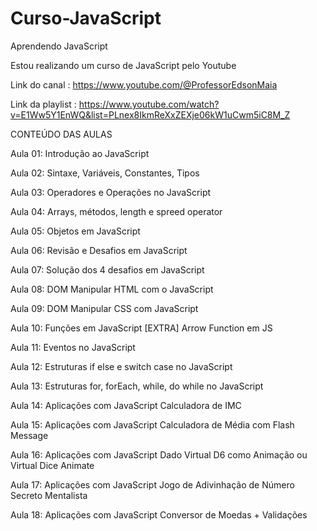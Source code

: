 # Curso-JavaScript
 Aprendendo JavaScript

Estou realizando um curso de JavaScript pelo Youtube


Link do canal : https://www.youtube.com/@ProfessorEdsonMaia

Link da playlist : https://www.youtube.com/watch?v=E1Ww5Y1EnWQ&list=PLnex8IkmReXxZEXje06kW1uCwm5iC8M_Z


CONTEÚDO DAS AULAS 

Aula 01: Introdução ao JavaScript

Aula 02: Sintaxe, Variáveis, Constantes, Tipos

Aula 03: Operadores e Operações no JavaScript

Aula 04: Arrays, métodos, length e spreed operator

Aula 05: Objetos em JavaScript

Aula 06: Revisão e Desafios em JavaScript

Aula 07: Solução dos 4 desafios em JavaScript

Aula 08: DOM Manipular HTML com o JavaScript

Aula 09: DOM Manipular CSS com JavaScript

Aula 10: Funções em JavaScript [EXTRA] Arrow Function em JS

Aula 11: Eventos no JavaScript

Aula 12: Estruturas if else e switch case no JavaScript

Aula 13: Estruturas for, forEach, while, do while no JavaScript

Aula 14: Aplicações com JavaScript Calculadora de IMC

Aula 15: Aplicações com JavaScript Calculadora de Média com Flash Message

Aula 16: Aplicações com JavaScript Dado Virtual D6 como Animação ou Virtual Dice Animate

Aula 17: Aplicações com JavaScript Jogo de Adivinhação de Número Secreto Mentalista

Aula 18: Aplicações com JavaScript Conversor de Moedas + Validações